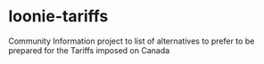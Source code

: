 # loonie-tariffs
Community Information project to list of alternatives to prefer to be prepared for the Tariffs imposed on Canada
